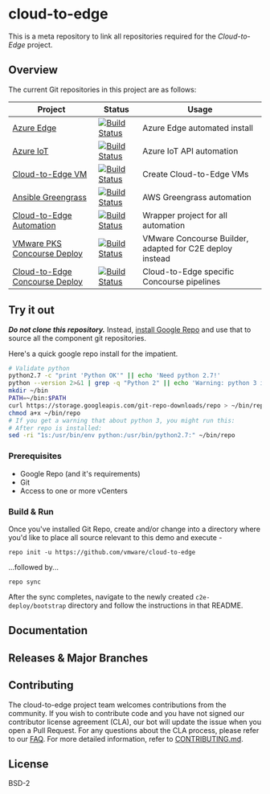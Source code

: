 
# cloud-to-edge

This is a meta repository to link all repositories required for the
_Cloud-to-Edge_ project.

## Overview

The current Git repositories in this project are as follows:

| Project       | Status        | Usage            |
| ------------- | ------------- | ---------------- |
| [Azure Edge](https://github.com/vmware/ansible-microsoft-role-azure-edge) | [![Build Status](https://travis-ci.org/vmware/ansible-role-microsoft-azure-edge.svg?branch=master)](https://travis-ci.org/vmware/ansible-role-microsoft-azure-edge) | Azure Edge automated install |
| [Azure IoT](https://github.com/vmware/ansible-role-microsoft-azure-iot) | [![Build Status](https://travis-ci.org/vmware/ansible-role-microsoft-azure-iot.svg?branch=master)](https://travis-ci.org/vmware/ansible-role-microsoft-azure-iot) | Azure IoT API automation |
| [Cloud-to-Edge VM](https://github.com/vmware/ansible-role-cloud-to-edge-vm) | [![Build Status](https://travis-ci.org/vmware/ansible-role-cloud-to-edge-vm.svg?branch=master)](https://travis-ci.org/vmware/ansible-role-cloud-to-edge-vm) | Create Cloud-to-Edge VMs |
| [Ansible Greengrass](https://github.com/vmware/ansible-aws-greengrass) | [![Build Status](https://travis-ci.org/vmware/ansible-aws-greengrass.svg?branch=master)](https://travis-ci.org/vmware/ansible-aws-greengrass) | AWS Greengrass automation |
| [Cloud-to-Edge Automation](https://github.com/vmware/cloud-to-edge-automation) | [![Build Status](https://travis-ci.org/vmware/cloud-to-edge-automation.svg?branch=master)](https://travis-ci.org/vmware/cloud-to-edge-automation) | Wrapper project for all automation |
| [VMware PKS Concourse Deploy](https://github.com/vmware/vmware-pks-concourse-deploy) | [![Build Status](https://travis-ci.org/vmware/vmware-pks-concourse-deploy.svg?branch=master)](https://travis-ci.org/vmware/vmware-pks-concourse-deploy) | VMware Concourse Builder, adapted for C2E deploy instead |
| [Cloud-to-Edge Concourse Deploy](https://github.com/vmware/cloud-to-edge-concourse-deploy) | [![Build Status](https://travis-ci.org/vmware/cloud-to-edge-concourse-deploy.svg?branch=master)](https://travis-ci.org/vmware/cloud-to-edge-concourse-deploy) | Cloud-to-Edge specific Concourse pipelines |

## Try it out

***Do not clone this repository.***
Instead, [install Google Repo](https://source.android.com/source/downloading#installing-repo) and use that to source all the component git repositories.

Here's a quick google repo install for the impatient.

```bash
# Validate python
python2.7 -c "print 'Python OK'" || echo 'Need python 2.7!'
python --version 2>&1 | grep -q "Python 2" || echo 'Warning: python 3 is default!'
mkdir ~/bin
PATH=~/bin:$PATH
curl https://storage.googleapis.com/git-repo-downloads/repo > ~/bin/repo
chmod a+x ~/bin/repo
# If you get a warning that about python 3, you might run this:
# After repo is installed:
sed -ri "1s:/usr/bin/env python:/usr/bin/python2.7:" ~/bin/repo
```

### Prerequisites

* Google Repo (and it's requirements)
* Git
* Access to one or more vCenters

### Build & Run

Once you've installed Git Repo, create and/or change into a directory where
you'd like to place all source relevant to this demo and execute -

`repo init -u https://github.com/vmware/cloud-to-edge`

...followed by...

`repo sync`

After the sync completes, navigate to the newly created
`c2e-deploy/bootstrap` directory and follow the instructions in that README.

## Documentation

## Releases & Major Branches

## Contributing

The cloud-to-edge project team welcomes contributions from the community. If you wish to contribute code and you have not
signed our contributor license agreement (CLA), our bot will update the issue when you open a Pull Request. For any
questions about the CLA process, please refer to our [FAQ](https://cla.vmware.com/faq). For more detailed information,
refer to [CONTRIBUTING.md](CONTRIBUTING.md).

## License

BSD-2
